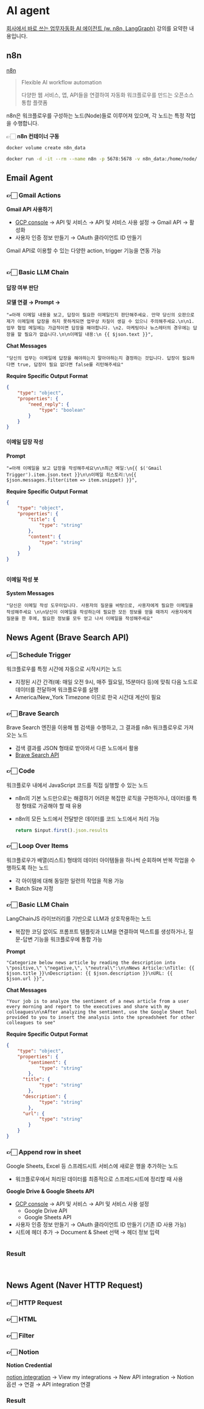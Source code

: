 # AI agent

[회사에서 바로 쓰는 업무자동화 AI 에이전트 (w. n8n, LangGraph)](https://www.inflearn.com/course/%ED%9A%8C%EC%82%AC%EC%97%90%EC%84%9C-%EB%B0%94%EB%A1%9C%EC%93%B0%EB%8A%94-%EC%97%85%EB%AC%B4%EC%9E%90%EB%8F%99%ED%99%94-ai%EC%97%90%EC%9D%B4%EC%A0%84%ED%8A%B8) 강의를 요약한 내용입니다.

## n8n

[n8n](https://n8n.io/)

> Flexible AI workflow automation
>
> 다양한 웹 서비스, 앱, API들을 연결하여 자동화 워크플로우를 만드는 오픈소스 통합 플랫폼

n8n은 워크플로우를 구성하는 노드(Node)들로 이루어져 있으며, 각 노드는 특정 작업을 수행합니다.

👉🏻 **n8n 컨테이너 구동**

```bash
docker volume create n8n_data

docker run -d -it --rm --name n8n -p 5678:5678 -v n8n_data:/home/node/.n8n docker.n8n.io/n8nio/n8n
```

## Email Agent

### 👉🏻 Gmail Actions

**Gmail API 사용하기**

- [GCP console](https://cloud.google.com/cloud-console) → API 및 서비스 → API 및 서비스 사용 설정 → Gmail API -> 활성화
- 사용자 인증 정보 만들기 → OAuth 클라이언트 ID 만들기 

Gmail API로 이용할 수 있는 다양한 action, trigger 기능을 연동 가능

<figure><img src="../.gitbook/assets/ai-agent/gmail.png" alt=""><figcaption></figcaption></figure>

### 👉🏻 Basic LLM Chain

#### 답장 여부 판단

**모델 연결 → Prompt →**

```text
"=아래 이메일 내용을 보고, 답장이 필요한 이메일인지 판단해주세요. 만약 당신의 오판으로 제가 이메일에 답장을 하지 못하게되면 업무상 차질이 생길 수 있으니 주의해주세요.\n\n1. 업무 협업 메일에는 가급적이면 답장을 해야합니다. \n2. 마케팅이나 뉴스레터의 경우에는 답장을 할 필요가 없습니다.\n\n이메일 내용:\n {{ $json.text }}",
```

**Chat Messages**

```text
"당신의 업무는 이메일에 답장을 해야하는지 말아야하는지 결정하는 것입니다. 답장이 필요하다면 true, 답장이 필요 없다면 false를 리턴해주세요"
```

**Require Specific Output Format**

```json
{
	"type": "object",
	"properties": {
		"need_reply": {
			"type": "boolean"
		}
	}
}
```

#### 이메일 답장 작성

**Prompt**

```text
"=아래 이메일을 보고 답장을 작성해주세요\n\n최근 메일:\n{{ $('Gmail Trigger').item.json.text }}\n\n이메일 히스토리:\n{{ $json.messages.filter(item => item.snippet) }}",
```

**Require Specific Output Format**

```json
{
	"type": "object",
	"properties": {
		"title": {
			"type": "string"
		},
        "content": {
			"type": "string"
		}
	}
}
```

<figure><img src="../.gitbook/assets/ai-agent/sample-1.png" alt=""><figcaption></figcaption></figure>

#### 이메일 작성 봇

**System Messages**

```text
"당신은 이메일 작성 도우미입니다. 사용자의 질문을 바탕으로, 사용자에게 필요한 이메일을 작성해주세요 \n\n당신이 이메일을 작성하는데 필요한 모든 정보를 얻을 때까지 사용자에게 질문을 한 후에, 필요한 정보를 모두 얻고 나서 이메일을 작성해주세요"
```

## News Agent (Brave Search API)

### 👉🏻 **Schedule Trigger**

워크플로우를 특정 시간에 자동으로 시작시키는 노드
- 지정된 시간 간격(예: 매일 오전 9시, 매주 월요일, 15분마다 등)에 맞춰 다음 노드로 데이터를 전달하며 워크플로우를 실행
- America/New_York Timezone 이므로 한국 시간대 계산이 필요

### 👉🏻 **Brave Search**

Brave Search 엔진을 이용해 웹 검색을 수행하고, 그 결과를 n8n 워크플로우로 가져오는 노드
- 검색 결과를 JSON 형태로 받아와서 다른 노드에서 활용
- [Brave Search API](https://brave.com/search/api/)

### 👉🏻 **Code**

워크플로우 내에서 JavaScript 코드를 직접 실행할 수 있는 노드
- n8n의 기본 노드만으로는 해결하기 어려운 복잡한 로직을 구현하거나, 데이터를 특정 형태로 가공해야 할 때 유용
- n8n의 모든 노드에서 전달받은 데이터를 코드 노드에서 처리 가능
	
	```javascript
	return $input.first().json.results
	```

### 👉🏻 **Loop Over Items**

워크플로우가 배열(리스트) 형태의 데이터 아이템들을 하나씩 순회하며 반복 작업을 수행하도록 하는 노드
- 각 아이템에 대해 동일한 일련의 작업을 적용 가능
- Batch Size 지정

### 👉🏻 **Basic LLM Chain**

LangChainJS 라이브러리를 기반으로 LLM과 상호작용하는 노드
- 복잡한 코딩 없이도 프롬프트 템플릿과 LLM을 연결하여 텍스트를 생성하거나, 질문-답변 기능을 워크플로우에 통합 가능

**Prompt**

```text
"Categorize below news article by reading the description into \"positive,\" \"negative,\", \"neutral\":\n\nNews Article:\nTitle: {{ $json.title }}\nDescription: {{ $json.description }}\nURL: {{ $json.url }}",
```

**Chat Messages**

```text
"Your job is to analyze the sentiment of a news article from a user every morning and report to the executives and share with my colleagues\n\nAfter analyzing the sentiment, use the Google Sheet Tool provided to you to insert the analysis into the spreadsheet for other colleagues to see"
```

**Require Specific Output Format**

```json
{
	"type": "object",
	"properties": {
		"sentiment": {
			"type": "string"
		},
      "title": {
			"type": "string"
		},
      "description": {
			"type": "string"
		},
      "url": {
			"type": "string"
		}
	}
}
```

### 👉🏻 **Append row in sheet**

Google Sheets, Excel 등 스프레드시트 서비스에 새로운 행을 추가하는 노드
- 워크플로우에서 처리된 데이터를 최종적으로 스프레드시트에 정리할 때 사용

**Google Drive & Google Sheets API**

- [GCP console](https://cloud.google.com/cloud-console) → API 및 서비스 → API 및 서비스 사용 설정
  - Google Drive API
  - Google Sheets API
- 사용자 인증 정보 만들기 → OAuth 클라이언트 ID 만들기 (기존 ID 사용 가능)
- 시트에 헤더 추가 → Document & Sheet 선택 → 헤더 정보 입력

<figure><img src="../.gitbook/assets/ai-agent/sheets.png" alt=""><figcaption></figcaption></figure>

### Result

<figure><img src="../.gitbook/assets/ai-agent/news-sample.png" alt=""><figcaption></figcaption></figure>

<figure><img src="../.gitbook/assets/ai-agent/news-sample-result.png" alt=""><figcaption></figcaption></figure>

## News Agent (Naver HTTP Request)

### 👉🏻 HTTP Request

### 👉🏻 HTML

### 👉🏻 Filter

### 👉🏻 Notion

**Notion Credential**

[notion integration](https://developers.notion.com/docs/create-a-notion-integration) → 
View my integrations → New API integration → Notion 옵션 → 연결 → API integration 연결

### Result

<figure><img src="../.gitbook/assets/ai-agent/naver-news.png" alt=""><figcaption></figcaption></figure>

<figure><img src="../.gitbook/assets/ai-agent/naver-news-result.png" alt=""><figcaption></figcaption></figure>




